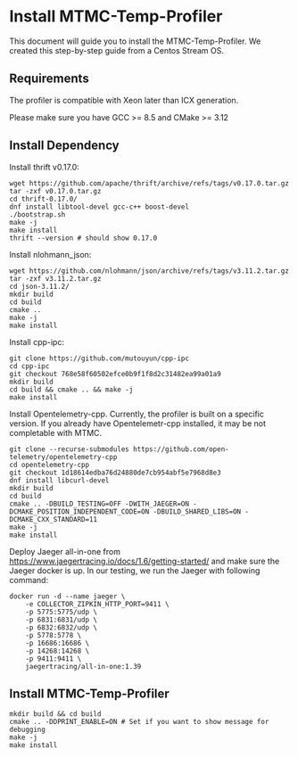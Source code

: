 # Install MTMC-Temp-Profiler

This document will guide you to install the MTMC-Temp-Profiler. We created this step-by-step guide from a Centos Stream OS.

## Requirements

The profiler is compatible with Xeon later than ICX generation.

Please make sure you have GCC >= 8.5 and CMake >= 3.12

## Install Dependency

Install thrift v0.17.0:
````
wget https://github.com/apache/thrift/archive/refs/tags/v0.17.0.tar.gz
tar -zxf v0.17.0.tar.gz
cd thrift-0.17.0/
dnf install libtool-devel gcc-c++ boost-devel
./bootstrap.sh
make -j
make install
thrift --version # should show 0.17.0
````
Install nlohmann_json:
````
wget https://github.com/nlohmann/json/archive/refs/tags/v3.11.2.tar.gz
tar -zxf v3.11.2.tar.gz
cd json-3.11.2/
mkdir build
cd build
cmake ..
make -j
make install
````
Install cpp-ipc:
````
git clone https://github.com/mutouyun/cpp-ipc
cd cpp-ipc
git checkout 768e58f60502efce0b9f1f8d2c31482ea99a01a9
mkdir build
cd build && cmake .. && make -j
make install
````
Install Opentelemetry-cpp. Currently, the profiler is built on a specific version. If you
already have Opentelemetr-cpp installed, it may be not completable with MTMC.
````
git clone --recurse-submodules https://github.com/open-telemetry/opentelemetry-cpp
cd opentelemetry-cpp
git checkout 1d18614edba76d24880de7cb954abf5e7968d8e3
dnf install libcurl-devel
mkdir build
cd build
cmake .. -DBUILD_TESTING=OFF -DWITH_JAEGER=ON -DCMAKE_POSITION_INDEPENDENT_CODE=ON -DBUILD_SHARED_LIBS=ON -DCMAKE_CXX_STANDARD=11
make -j
make install
````
Deploy Jaeger all-in-one from https://www.jaegertracing.io/docs/1.6/getting-started/
 and make sure the Jaeger docker is up. In our testing, we run the Jaeger with following command:
````
docker run -d --name jaeger \
    -e COLLECTOR_ZIPKIN_HTTP_PORT=9411 \
    -p 5775:5775/udp \
    -p 6831:6831/udp \
    -p 6832:6832/udp \
    -p 5778:5778 \
    -p 16686:16686 \
    -p 14268:14268 \
    -p 9411:9411 \
    jaegertracing/all-in-one:1.39
````

## Install MTMC-Temp-Profiler
````
mkdir build && cd build
cmake .. -DDPRINT_ENABLE=ON # Set if you want to show message for debugging
make -j
make install
````
